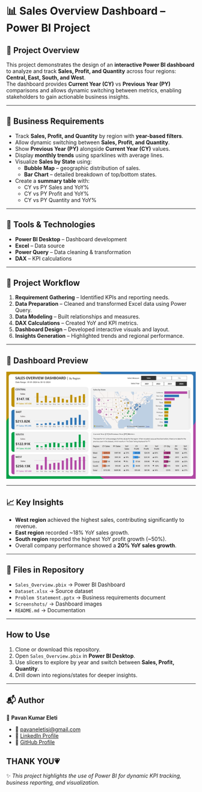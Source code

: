 # 📊 Sales Overview Dashboard – Power BI Project  

## 📌 Project Overview  
This project demonstrates the design of an **interactive Power BI dashboard** to analyze and track **Sales, Profit, and Quantity** across four regions: **Central, East, South, and West**.  
The dashboard provides **Current Year (CY)** vs **Previous Year (PY)** comparisons and allows dynamic switching between metrics, enabling stakeholders to gain actionable business insights.  

---

## 🎯 Business Requirements  
- Track **Sales, Profit, and Quantity** by region with **year-based filters**.  
- Allow dynamic switching between **Sales, Profit, and Quantity**.  
- Show **Previous Year (PY)** alongside **Current Year (CY)** values.  
- Display **monthly trends** using sparklines with average lines.  
- Visualize **Sales by State** using:  
  - **Bubble Map** – geographic distribution of sales.  
  - **Bar Chart** – detailed breakdown of top/bottom states.  
- Create a **summary table** with:  
  - CY vs PY Sales and YoY%  
  - CY vs PY Profit and YoY%  
  - CY vs PY Quantity and YoY%  

---

## 🔧 Tools & Technologies  
- **Power BI Desktop** – Dashboard development  
- **Excel** – Data source  
- **Power Query** – Data cleaning & transformation  
- **DAX** – KPI calculations  

---

## 📂 Project Workflow  
1. **Requirement Gathering** – Identified KPIs and reporting needs.  
2. **Data Preparation** – Cleaned and transformed Excel data using Power Query.  
3. **Data Modeling** – Built relationships and measures.  
4. **DAX Calculations** – Created YoY and KPI metrics.  
5. **Dashboard Design** – Developed interactive visuals and layout.  
6. **Insights Generation** – Highlighted trends and regional performance.  

---

## 📸 Dashboard Preview  
![Dashboard Preview](dashboard.png)  

---

## 📈 Key Insights  
- **West region** achieved the highest sales, contributing significantly to revenue.  
- **East region** recorded ~18% YoY sales growth.  
- **South region** reported the highest YoY profit growth (~50%).  
- Overall company performance showed a **20% YoY sales growth**.  

---

## 📎 Files in Repository  
- `Sales_Overview.pbix` → Power BI Dashboard  
- `Dataset.xlsx` → Source dataset  
- `Problem Statement.pptx` → Business requirements document  
- `Screenshots/` → Dashboard images  
- `README.md` → Documentation  

---

##  How to Use  
1. Clone or download this repository.  
2. Open `Sales_Overview.pbix` in **Power BI Desktop**.  
3. Use slicers to explore by year and switch between **Sales, Profit, Quantity**.  
4. Drill down into regions/states for deeper insights.  

---

## 📬 Author  
👤 **Pavan Kumar Eleti**  
- 📧 pavaneletisj@gmail.com  
- 🔗 [LinkedIn Profile]([www.linkedin.com/in/pavan-eleti-800a48305)  
- 🔗 [GitHub Profile](https://github.com/PAVANKUMARELETI)  

THANK YOU💗
---

✨ *This project highlights the use of Power BI for dynamic KPI tracking, business reporting, and visualization.*  
